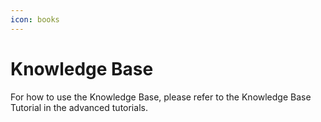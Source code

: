 ```yaml
---
icon: books
---
```


# Knowledge Base

For how to use the Knowledge Base, please refer to the Knowledge Base Tutorial in the advanced tutorials.
